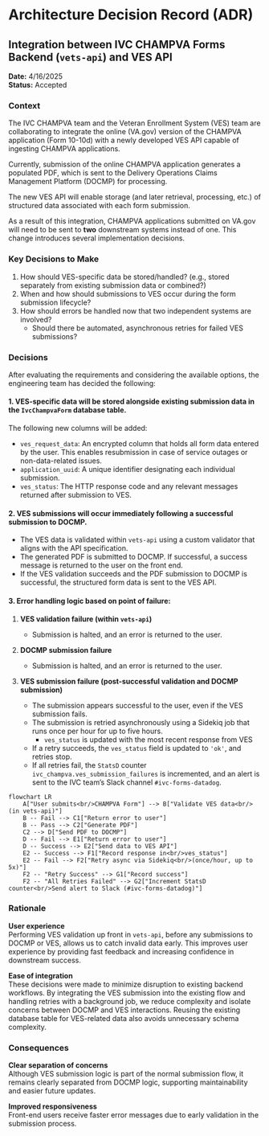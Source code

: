 # Architecture Decision Record (ADR)

## Integration between IVC CHAMPVA Forms Backend (`vets-api`) and VES API

**Date:** 4/16/2025  
**Status:** Accepted

### Context

The IVC CHAMPVA team and the Veteran Enrollment System (VES) team are collaborating to integrate the online (VA.gov) version of the CHAMPVA application (Form 10-10d) with a newly developed VES API capable of ingesting CHAMPVA applications.

Currently, submission of the online CHAMPVA application generates a populated PDF, which is sent to the Delivery Operations Claims Management Platform (DOCMP) for processing.

The new VES API will enable storage (and later retrieval, processing, etc.) of structured data associated with each form submission.

As a result of this integration, CHAMPVA applications submitted on VA.gov will need to be sent to **two** downstream systems instead of one. This change introduces several implementation decisions.

### Key Decisions to Make

1. How should VES-specific data be stored/handled? (e.g., stored separately from existing submission data or combined?)
2. When and how should submissions to VES occur during the form submission lifecycle?
3. How should errors be handled now that two independent systems are involved?
   - Should there be automated, asynchronous retries for failed VES submissions?

### Decisions

After evaluating the requirements and considering the available options, the engineering team has decided the following:

#### 1. VES-specific data will be stored alongside existing submission data in the `IvcChampvaForm` database table.

The following new columns will be added:

- `ves_request_data`: An encrypted column that holds all form data entered by the user. This enables resubmission in case of service outages or non-data-related issues.
- `application_uuid`: A unique identifier designating each individual submission.
- `ves_status`: The HTTP response code and any relevant messages returned after submission to VES.

#### 2. VES submissions will occur immediately following a successful submission to DOCMP.

- The VES data is validated within `vets-api` using a custom validator that aligns with the API specification.
- The generated PDF is submitted to DOCMP. If successful, a success message is returned to the user on the front end.
- If the VES validation succeeds and the PDF submission to DOCMP is successful, the structured form data is sent to the VES API.

#### 3. Error handling logic based on point of failure:

1. **VES validation failure (within `vets-api`)**
   - Submission is halted, and an error is returned to the user.

2. **DOCMP submission failure**
   - Submission is halted, and an error is returned to the user.

3. **VES submission failure (post-successful validation and DOCMP submission)**
   - The submission appears successful to the user, even if the VES submission fails.
   - The submission is retried asynchronously using a Sidekiq job that runs once per hour for up to five hours.
       - `ves_status` is updated with the most recent response from VES
   - If a retry succeeds, the `ves_status` field is updated to `'ok'`, and retries stop.
   - If all retries fail, the `StatsD` counter `ivc_champva.ves_submission_failures` is incremented, and an alert is sent to the IVC team’s Slack channel `#ivc-forms-datadog`.

```mermaid
flowchart LR
    A["User submits<br/>CHAMPVA Form"] --> B["Validate VES data<br/>(in vets-api)"]
    B -- Fail --> C1["Return error to user"]
    B -- Pass --> C2["Generate PDF"]
    C2 --> D["Send PDF to DOCMP"]
    D -- Fail --> E1["Return error to user"]
    D -- Success --> E2["Send data to VES API"]
    E2 -- Success --> F1["Record response in<br/>ves_status"]
    E2 -- Fail --> F2["Retry async via Sidekiq<br/>(once/hour, up to 5x)"]
    F2 -- "Retry Success" --> G1["Record success"]
    F2 -- "All Retries Failed" --> G2["Increment StatsD counter<br/>Send alert to Slack (#ivc-forms-datadog)"]
```

### Rationale

**User experience**  
Performing VES validation up front in `vets-api`, before any submissions to DOCMP or VES, allows us to catch invalid data early. This improves user experience by providing fast feedback and increasing confidence in downstream success.

**Ease of integration**  
These decisions were made to minimize disruption to existing backend workflows. By integrating the VES submission into the existing flow and handling retries with a background job, we reduce complexity and isolate concerns between DOCMP and VES interactions. Reusing the existing database table for VES-related data also avoids unnecessary schema complexity.

### Consequences

**Clear separation of concerns**  
Although VES submission logic is part of the normal submission flow, it remains clearly separated from DOCMP logic, supporting maintainability and easier future updates.

**Improved responsiveness**  
Front-end users receive faster error messages due to early validation in the submission process.
